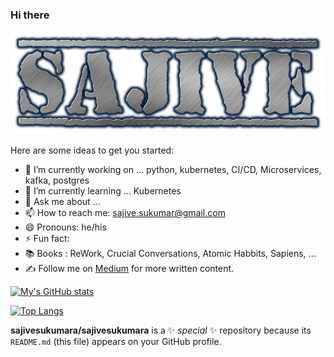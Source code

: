 ### Hi there

[![image](https://github.com/sajivesukumara/sajivesukumara/blob/main/sajive2.png)](https://github.com/sajivesukumar)


Here are some ideas to get you started:

- 🔭 I’m currently working on ... python, kubernetes, CI/CD, Microservices, kafka, postgres
- 🌱 I’m currently learning ... Kubernetes
- 💬 Ask me about ...
- 📫 How to reach me: sajive.sukumar@gmail.com  
- 😄 Pronouns: he/his
- ⚡ Fun fact:
- 📚 Books : ReWork, Crucial Conversations, Atomic Habbits, Sapiens, ...
- ✍️ Follow me on [Medium](https://medium.com/@sajive.kumar79) for more written content.


[![My's GitHub stats](https://github-readme-stats.vercel.app/api?username=sajivesukumara)](https://github.com/sajivesukumara/github-readme-stats)

[![Top Langs  ](https://github-readme-stats.vercel.app/api/top-langs/?username=sajivesukumara&layout=compact)](https://github.com/sajivesukumara/github-readme-stats)

**sajivesukumara/sajivesukumara** is a ✨ _special_ ✨ repository because its `README.md` (this file) appears on your GitHub profile.
